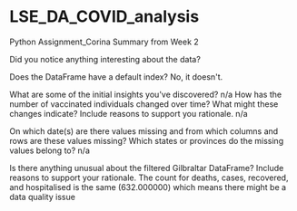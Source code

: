 # LSE_DA_COVID_analysis
Python Assignment_Corina
Summary from Week 2

Did you notice anything interesting about the data?

Does the DataFrame have a default index? 
  No, it doesn't.

What are some of the initial insights you've discovered? 
  n/a
How has the number of vaccinated individuals changed over time? What might these changes indicate? Include reasons to support you rationale.
  n/a

On which date(s) are there values missing and from which columns and rows are these values missing? Which states or provinces do the missing values belong to?
  n/a

Is there anything unusual about the filtered Gilbraltar DataFrame? Include reasons to support your rationale.
  The count for deaths, cases, recovered, and hospitalised is the same (632.000000) which means there might be a data     quality issue 
